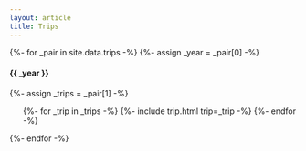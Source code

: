 ```yaml
---
layout: article
title: Trips
---
```

{%- for _pair in site.data.trips -%}
{%- assign _year = _pair[0] -%}
<h4>{{ _year }}</h4>
{%- assign _trips = _pair[1] -%}
<ul>
{%- for _trip in _trips -%}
{%- include trip.html trip=_trip -%}
{%- endfor -%}
</ul>
{%- endfor -%}
